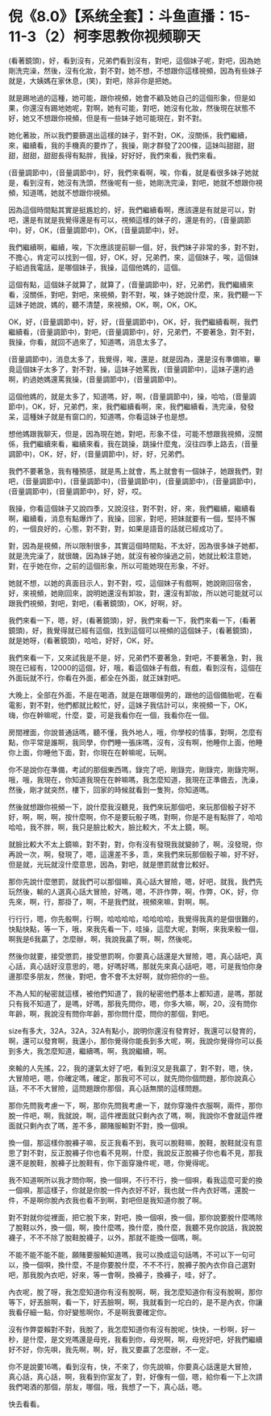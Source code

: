 # 倪《8.0》【系统全套】：斗鱼直播：15-11-3（2）柯李思教你视频聊天

(看著鏡頭)，好，看到沒有，兄弟們看到沒有，對吧，這個妹子呢，對吧，因為她剛洗完澡，然後，沒有化妝，對不對，她不想，不想跟你這樣視頻，因為有些妹子就是，大姨媽在家休息，(笑)，對吧，除非你是把她。

就是踢地過的這種，她可能，跟你視頻，她會不顧及她自己的這個形象，但是如果，你還沒有踢地她呢，對啊，她有可能，對吧，她沒有化妝，然後現在狀態不好，她又不想跟你視頻，但是有一些妹子她可能現在，對不對。

她化著妝，所以我們要篩選出這樣的妹子，對不對，OK，沒關係，我們繼續，來，繼續看，我的手機真的要炸了，我操，剛才群發了200條，這妹叫甜甜，甜甜，甜甜，甜甜長得有點胖，我操，好好好，我們來看，我們來看。

(音量調節中)，(音量調節中)，好，我們來看啊，唉，你看，就是看很多妹子她就是，看到沒有，她沒有洗頭，然後呢有一些，她剛洗完澡，對吧，她就不想跟你視頻，知道嗎，她就不想跟你視頻。

因為這個時間點其實是挺尷尬的，好，我們繼續看啊，應該還是有就是可以，對吧，還是有就是我覺得還是有可以，視頻這樣的妹子的，還是有的，(音量調節中)，好，OK，(音量調節中)，OK，(音量調節中)，好。

我們繼續啊，繼續，唉，下次應該提前聊一個，好，我們妹子非常的多，對不對，不擔心，肯定可以找到一個，好，OK，好，兄弟們，來，這個妹子，唉，這個妹子給過我電話，是哪個妹子，我操，這個他媽的，這個。

這個有點，這個妹子就算了，就算了，(音量調節中)，好，兄弟們，我們繼續來看，沒關係，對吧，對吧，來視頻，對不對，唉，妹子她說什麼，來，我們聽一下這妹子她說，媽的，聽不清楚，來視頻，OK，啊，OK，OK。

OK，好，(音量調節中)，好，好，(音量調節中)，OK，好，我們繼續看啊，我們繼續看，(音量調節中)，對吧，(音量調節中)，好，兄弟們，不要著急，對不對，我操，你看，就回不過來了，知道嗎，消息太多了。

(音量調節中)，消息太多了，我覺得，唉，還是，就是因為，還是沒有準備嘛，畢竟這個妹子太多了，對不對，操，這妹子她罵我，(音量調節中)，這妹子還約過啊，約過她媽還罵我操，(音量調節中)，(音量調節中)。

這個他媽的，就是太多了，知道嗎，好，啊，(音量調節中)，操，哈哈，(音量調節中)，OK，好，兄弟們，來，我們繼續看啊，來，我們繼續看，洗完澡，發發呆，這種妹子就是有窗口的，知道嗎，你看這妹子也是想。

想他媽跟我聊天，但是，因為現在她，對吧，形象不佳，可能不想跟我視頻，沒關係，我們繼續來看，繼續來看，我在跳操，跳操什麼鬼，沒往四季上路去，(音量調節中)，OK，好，好，(音量調節中)，好，好，兄弟們。

我們不要著急，我有種預感，就是馬上就會，馬上就會有一個妹子，她跟我們，對吧，(音量調節中)，(音量調節中)，(音量調節中)，(音量調節中)，(音量調節中)，(音量調節中)，(音量調節中)，好，好，哎。

我操，你看這個妹子又說四季，又說沒往，對不對，好，來，我們繼續，繼續看啊，繼續看，消息有點爆炸了，我操，回家，對吧，把妹就要有一個，堅持不懈的，一個良好的，心態，對不對，對，如果是語音的話就已經成功了。

對，因為是視頻，所以限制很多，其實這個時間點，不太好，因為很多妹子她都，就是洗完澡了，就很醜，因為妹子她，就沒有被你操過之前，她就比較注意她，對，在乎她在你，之前的這個形象，所以可能她現在形象，不好。

她就不想，以她的真面目示人，對不對，哎，這個妹子有戲啊，她說剛回宿舍，好，來視頻，她剛回來，說明她還沒有卸妝，對，還沒有卸妝，所以她可能就可以跟我們視頻，對吧，對吧，(看著鏡頭)，OK，好啊，好。

我們來看一下，嗯，好，(看著鏡頭)，好，我們來看一下，我們來看一下，(看著鏡頭)，好，我覺得就已經有這個，找到這個可以視頻的這個妹子，(看著鏡頭)，就是她呀，(看著鏡頭)，哈哈，好好，OK，好。

我們來看一下，又來試我是不是，好，兄弟們不要著急，對吧，不要著急，對，我現在已經有，12000的這個，好，哦，看這個妹子有戲，有戲，看到沒有，這個在外面玩就不行，你看在外面，都全在外面，就正妹對吧。

大晚上，全部在外面，不是在喝酒，就是在跟哪個男的，跟他的這個備胎呢，在看電影，對不對，他們都就比較忙，好，這妹子我估計可以，來視頻一下，OK，嗨，你在幹嘛呢，什麼，耍，可是我看你在一個，我看你在一個。

房間裡面，你說普通話嗎，聽不懂，我外地人，哦，你學校的情事，對啊，怎麼有點，你平常是誰啊，我同學，你們睡一張床嗎，沒有，沒有啊，他睡你上面，他睡你上面，你睡他下面，對，你現在在幹嘛呢，玩啊。

你不是說你在準備，考試的那個東西嗎，錄完了吧，剛錄完，剛錄完，剛錄完啊，哦，哦，我現在，你知道我現在在幹嘛嗎，我怎麼知道，我現在正準備去，洗澡，然後，剛才就突然，樓下，回家的時候就看到一隻狗，你知道嗎。

然後就想跟你視頻一下，說什麼我沒聽見，我們來玩那個吧，來玩那個骰子好不好，啊，啊，啊，按什麼啊，你不是要玩骰子嗎，對啊，你是不是有點胖了，哈哈哈哈，我不胖，啊，我只是臉比較大，臉比較大，不太上鏡，啊。

就臉比較大不太上鏡嘛，對不對，對，你有沒有發現我就變帥了，啊，沒發現，你再說一次，啊，發現了，嗯，這還差不多，乖，來我們來玩那個骰子嘛，好不好，但是就，光玩就沒什麼意思，因為，對吧，就是懲罰就會比較好。

那你先說什麼懲罰，就我們可以那個嘛，真心話大冒險，嗯，好吧，就我，我們先玩然後，輸的人選真心話大冒險，好嗎，嗯，不許作弊，啊，作弊，OK，好，你先來，啊，行，那掛了，啊，不是我們就，視頻來嘛，對啊，啊。

行行行，嗯，你先骰啊，行啊，哈哈哈哈，哈哈哈哈，我覺得我真的是個很難的，快點快點，等一下，哦，來我先看一下，哇操，這麼大呢，對啊，來我來骰一個，啊我是6我贏了，怎麼辦，啊，我說我贏了啊，啊，然後呢。

然後你就要，接受懲罰，接受懲罰啊，你要真心話還是大冒險，嗯，真心話吧，真心話，真心話好沒意思的，嗯，好嗎好嗎，那就先來真心話吧，嗯，可是我怕你身邊那麼多朋友，然後，對吧，會不會不太好啊，就你把你的一些。

不為人知的秘密就這樣，被他們知道了，我的秘密他們基本上都知道，是嗎，那就只有我不知道了，是嗎，好嗎，那我先問你，嗯，你多大嘛，啊，20，沒有問你年齡，啊，我說沒有問你年齡，那你問什麼，問你的那個，對吧。

size有多大，32A，32A，32A有點小，說明你還沒有發育好，我還可以發育的，啊，還可以發育啊，我還小，那你覺得你能長到多大呢，啊，我說你覺得你可以長到多大，我怎麼知道，繼續嗎，啊，我說繼續，啊。

來輸的人先搖，22，我的運氣太好了吧，看到沒又是我贏了，對不對，嗯，快，大冒險吧，嗯，你確定嗎，確定，那我可不可以，就先問你個問題，那你說真心話，不不不大冒險，這問題跟你那個，真心話無關的這樣問題。

那你先問我考慮一下，啊，那你先問我考慮一下，就你穿幾件衣服啊，兩件，那你脫一件吧，啊，我就說，啊，這件裡面就只剩內衣了嗎，啊，我說你不會就這件裡面就只剩內衣了嗎，差不多，願賭服輸對不對，換一個唄。

換一個，那這樣你脫褲子嘛，反正我看不到，我可以脫鞋嘛，脫鞋，脫鞋就沒有意思了對不對，反正脫褲子你也看不見啊，什麼，我說反正脫褲子你也看不見，那我還不是脫鞋，脫褲子比脫鞋有，你下面穿幾件呢，嗯，你覺得呢。

我不知道啊所以我才問你啊，換一個唄，不行不行，換一個唄，看我這麼可愛的換一個唄，那這樣子，你就是你脫一件內衣好不好，我也就一件內衣好嗎，還脫一件，不是啊你脫內衣我也看不到啊，對吧但是我知道你脫了啊。

對不對就你從裡面，把它脫下來，對吧，換一個唄，換一個，那你說要脫什麼嗎除了脫鞋以外，換一個，啊，換什麼嗎，換什麼，換什麼，我聽不見你說話，我說脫襪子，不不不除了脫鞋脫襪子，以外，那就不能換一個嗎，啊。

不能不能不能不能，願賭要服輸知道嗎，我可以換成這句話嗎，不可以下一句可以，換一個唄，換什麼，不是你要脫什麼，不不不行，脫褲子脫內衣你自己選對吧，那我脫內衣吧，好來，等一會啊，換褲子，換褲子，哇，好了。

內衣呢，脫了呀，我怎麼知道你有沒有脫啊，啊，我怎麼知道你有沒有脫啊，那你等下，好丟臉啊，看一下，好丟臉啊，啊，我就看到一坨白的，是不是內衣，你讓我看仔細一點，你好變態啊你，不是啊我要確定你。

沒有作弊耍賴對不對，我脫了，我怎麼知道你有沒有脫呢，快快，一秒啊，好一秒，是什麼，是文兇嗎還是母兇，我看到你，母兇啊，啊，母兇好吧，好我們繼續好不好，你先唄，我先啊，啊，好，我又要贏了怎麼辦，不一定。

你不是說要16嗎，看到沒有，快，不來了，你先說嘛，你要真心話還是大冒險，真心話，真心話，啊，我看到你室友了，對，好像有一個，嗯，給你看一下上次請我們喝酒的那個，朋友，哪個，哦，我想了一下，真心話，嗯。

快去看看。